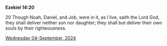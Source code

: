 **Ezekiel 14:20**

20 Though Noah, Daniel, and Job, were in it, as I live, saith the Lord God, they shall deliver neither son nor daughter; they shall but deliver their own souls by their righteousness.

[Wednesday 04-September, 2024](https://getbible.life/kjv/Ezekiel/14/20)
